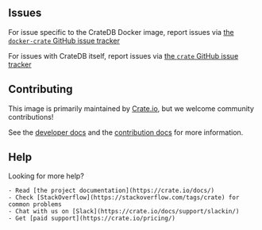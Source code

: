 ## Issues

For issue specific to the CrateDB Docker image, report issues via [the `docker-crate` GitHub issue tracker](https://github.com/crate/docker-crate/issues)

For issues with CrateDB itself, report issues via [the `crate` GitHub issue tracker](https://github.com/crate/crate/issues)

## Contributing

This image is primarily maintained by [Crate.io](http://crate.io/), but we welcome community contributions!

See the [developer docs](https://github.com/crate/docker-crateblob/master/DEVELOP.rst) and the [contribution docs](https://github.com/crate/docker-crate/blob/master/CONTRIBUTING.rst) for more information.

## Help

Looking for more help?

	- Read [the project documentation](https://crate.io/docs/)
	- Check [StackOverflow](https://stackoverflow.com/tags/crate) for common problems
	- Chat with us on [Slack](https://crate.io/docs/support/slackin/)
	- Get [paid support](https://crate.io/pricing/)
